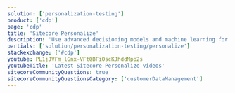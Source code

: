 ```yaml
---
solution: ['personalization-testing']
product: ['cdp']
page: 'cdp'
title: 'Sitecore Personalize'
description: 'Use advanced decisioning models and machine learning for personalization in your composable DXP.'
partials: ['solution/personalization-testing/personalize']
stackexchange: ['#cdp']
youtube: PL1jJVFm_lGnx-VFtQBFiOscKJhddMpp2s
youtubeTitle: 'Latest Sitecore Personalize videos'
sitecoreCommunityQuestions: true
sitecoreCommunityQuestionsCategory: ['customerDataManagement']
---
```

